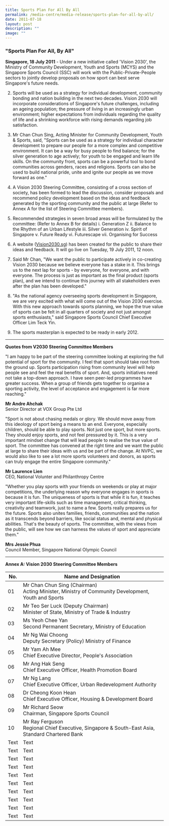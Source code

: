 ```yaml
---
title: Sports Plan For All By All
permalink: /media-centre/media-release/sports-plan-for-all-by-all/
date: 2011-07-18
layout: post
description: ""
image: ""
---
```

### **"Sports Plan For All, By All"**

**Singapore, 18 July 2011** - Under a new initiative called 'Vision 2030', the Ministry of Community Development, Youth and Sports (MCYS) and the Singapore Sports Council (SSC) will work with the Public-Private-People sectors to jointly develop proposals on how sport can best serve Singapore's future needs.

2. Sports will be used as a strategy for individual development, community bonding and nation building in the next two decades. Vision 2030 will incorporate considerations of Singapore's future challenges, including an ageing population; the pressure of living in an increasingly urban environment; higher expectations from individuals regarding the quality of life and a shrinking workforce with rising demands regarding job satisfaction.

3. Mr Chan Chun Sing, Acting Minister for Community Development, Youth & Sports, said, "Sports can be used as a strategy for individual character development to prepare our people for a more complex and competitive environment. It can be a way for busy people to find balance; for the silver generation to age actively; for youth to be engaged and learn life skills. On the community front, sports can be a powerful tool to bond communities across genders, races and religions. Sports can also be used to build national pride, unite and ignite our people as we move forward as one."

4. A Vision 2030 Steering Committee, consisting of a cross section of society, has been formed to lead the discussion, consider proposals and recommend policy development based on the ideas and feedback generated by the sporting community and the public at large (Refer to Annex A for the list of Steering Committee members).

5. Recommended strategies in seven broad areas will be formulated by the committee: (Refer to Annex B for details)
i. Generation Z
ii. Balance to the Rhythm of an Urban Lifestyle
iii. Silver Generation
iv. Spirit of Singapore
v. Future Ready
vi. Futurescape
vii. Organising for Success

6. A website ([Vision2030.sg](/about-us/vision-2030/)) has been created for the public to share their ideas and feedback. It will go live on Tuesday, 19 July 2011, 12 noon.

7. Said Mr Chan, "We want the public to participate actively in co-creating Vision 2030 because we believe everyone has a stake in it. This brings us to the next lap for sports - by everyone, for everyone, and with everyone. The process is just as important as the final product (sports plan), and we intend to continue this journey with all stakeholders even after the plan has been developed."

8. "As the national agency overseeing sports development in Singapore, we are very excited with what will come out of the Vision 2030 exercise. With this new approach towards sports planning, we hope the true value of sports can be felt in all quarters of society and not just amongst sports enthusiasts," said Singapore Sports Council Chief Executive Officer Lim Teck Yin.

9. The sports masterplan is expected to be ready in early 2012.

---

**Quotes from V2030 Steering Committee Members**
 
"I am happy to be part of the steering committee looking at exploring the full potential of sport for the community. I feel that sport should take root from the ground up. Sports participation rising from community level will help people see and feel the real benefits of sport. And, sports initiatives need not take a top-down approach. I have seen peer-led programmes have greater success. When a group of friends gets together to organise a sporting activity, the level of acceptance and engagement is far more reaching."

**Mr Andre Ahchak**<br>
Senior Director at VOX Group Pte Ltd

"Sport is not about chasing medals or glory. We should move away from this ideology of sport being a means to an end. Everyone, especially children, should be able to play sports. Not just one sport, but more sports. They should enjoy sports, and not feel pressured by it. This is a very important mindset change that will lead people to realise the true value of sport. The committee has convened at the right time and we want the public at large to share their ideas with us and be part of the change. At NVPC, we would also like to see a lot more sports volunteers and donors, as sports can truly engage the entire Singapore community."

**Mr Laurence Lien**<br>
CEO, National Volunter and Philanthropy Centre

"Whether you play sports with your friends on weekends or play at major competitions, the underlying reason why everyone engages in sports is because it is fun. The uniqueness of sports is that while it is fun, it teaches very important life-skills such as time management, critical thinking, creativity and teamwork, just to name a few. Sports really prepares us for the future. Sports also unites families, friends, communities and the nation as it transcends beyond barriers, like social status and, mental and physical abilities. That's the beauty of sports. The committee, with the views from the public, will see how we can harness the values of sport and appreciate them."

**Mrs Jessie Phua**<br>
Council Member, Singapore National Olympic Council

---

**Annex A: Vision 2030 Steering Committee Members**



| **No.** | **Name and Designation** |
| -------- | -------- |
| 01     | Mr Chan Chun Sing (Chairman)<br>Acting Minister, Ministry of Community Development, Youth and Sports |
| 02     | Mr Teo Ser Luck (Deputy Chairman)<br> Minister of State, Ministry of Trade & Industry |
| 03     | Ms Yeoh Chee Yan<br> Second Permanent Secretary, Ministry of Education |
| 04     | Mr Ng Wai Choong<br>Deputy Secretary (Policy) Ministry of Finance |
| 05     | Mr Yam Ah Mee<br>Chief Executive Director, People's Association |
| 06     | Mr Ang Hak Seng<br>Chief Executive Officer, Health Promotion Board |
| 07     | Mr Ng Lang<br>Chief Executive Officer, Urban Redevelopment Authority |
| 08    | Dr Cheong Koon Hean<br>Chief Executive Officer, Housing & Development Board |
| 09     | Mr Richard Seow<br>Chairman, Singapore Sports Council |
| 10    | Mr Ray Ferguson<br>Regional Chief Executive, Singapore & South-East Asia, Standard Chartered Bank |
| Text     | Text     |
| Text     | Text     |
| Text     | Text     |
| Text     | Text     |
| Text     | Text     |
| Text     | Text     |
| Text     | Text     |
| Text     | Text     |
| Text     | Text     |
| Text     | Text     |
